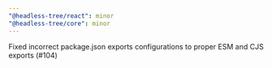 ```yaml
---
"@headless-tree/react": minor
"@headless-tree/core": minor
---
```


Fixed incorrect package.json exports configurations to proper ESM and CJS exports (#104)
